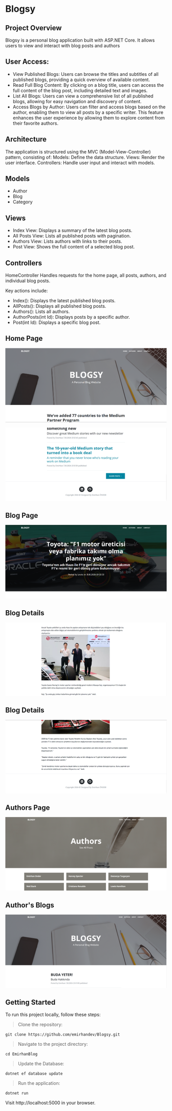 # Blogsy 

## Project Overview
Blogsy is a personal blog application built with ASP.NET Core. It allows users to view and interact with blog posts and authors

## User Access:
- View Published Blogs: Users can browse the titles and subtitles of all published blogs, providing a quick overview of available content.
- Read Full Blog Content: By clicking on a blog title, users can access the full content of the blog post, including detailed text and images.
- List All Blogs: Users can view a comprehensive list of all published blogs, allowing for easy navigation and discovery of content.
- Access Blogs by Author: Users can filter and access blogs based on the author, enabling them to view all posts by a specific writer. This feature enhances the user experience by allowing them to explore content from their favorite authors.

## Architecture
The application is structured using the MVC (Model-View-Controller) pattern, consisting of:
Models: Define the data structure.
Views: Render the user interface.
Controllers: Handle user input and interact with models.

## Models
- Author
- Blog
- Category


## Views
- Index View: Displays a summary of the latest blog posts.
- All Posts View: Lists all published posts with pagination.
- Authors View: Lists authors with links to their posts.
- Post View: Shows the full content of a selected blog post.

## Controllers
HomeController
Handles requests for the home page, all posts, authors, and individual blog posts.

Key actions include:

- Index(): Displays the latest published blog posts.
- AllPosts(): Displays all published blog posts.
- Authors(): Lists all authors.
- AuthorPosts(int Id): Displays posts by a specific author.
- Post(int Id): Displays a specific blog post.

## Home Page
![Home Page](https://github.com/emirhandev/Blogsy/blob/main/EmirhanBlog/Images/1.png)<br/>

![Home Page](https://github.com/emirhandev/Blogsy/blob/main/EmirhanBlog/Images/2.png)<br/>

## Blog Page
![Blog Page](https://github.com/emirhandev/Blogsy/blob/main/EmirhanBlog/Images/3.png)<br/>

## Blog Details
![Blog Details](https://github.com/emirhandev/Blogsy/blob/main/EmirhanBlog/Images/4.png)<br/>

## Blog Details
![Blog Details](https://github.com/emirhandev/Blogsy/blob/main/EmirhanBlog/Images/5.png)<br/>

## Authors Page
![Authors Page](https://github.com/emirhandev/Blogsy/blob/main/EmirhanBlog/Images/6.png)<br/>

## Author's Blogs
![Authors Blogs](https://github.com/emirhandev/Blogsy/blob/main/EmirhanBlog/Images/7.png)<br/>


## Getting Started
To run this project locally, follow these steps:
> Clone the repository:

    git clone https://github.com/emirhandev/Blogsy.git

> Navigate to the project directory:

    cd EmirhanBlog


> Update the Database:

    dotnet ef database update

> Run the application:

    dotnet run

Visit http://localhost:5000 in your browser.



